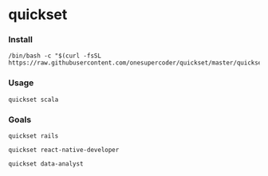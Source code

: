 # quickset


### Install

```
/bin/bash -c "$(curl -fsSL https://raw.githubusercontent.com/onesupercoder/quickset/master/quickset.sh)"
```


### Usage

```quickset scala```

### Goals

```quickset rails```


```quickset react-native-developer```


```quickset data-analyst```
